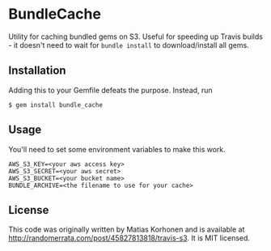 # BundleCache

Utility for caching bundled gems on S3. Useful for speeding up Travis builds - 
it doesn't need to wait for `bundle install` to download/install all gems.

## Installation

Adding this to your Gemfile defeats the purpose. Instead, run

    $ gem install bundle_cache

## Usage

You'll need to set some environment variables to make this work.

```
AWS_S3_KEY=<your aws access key>
AWS_S3_SECRET=<your aws secret>
AWS_S3_BUCKET=<your bucket name>
BUNDLE_ARCHIVE=<the filename to use for your cache>
```

## License

This code was originally written by Matias Korhonen and is available at 
http://randomerrata.com/post/45827813818/travis-s3. It is MIT licensed.
